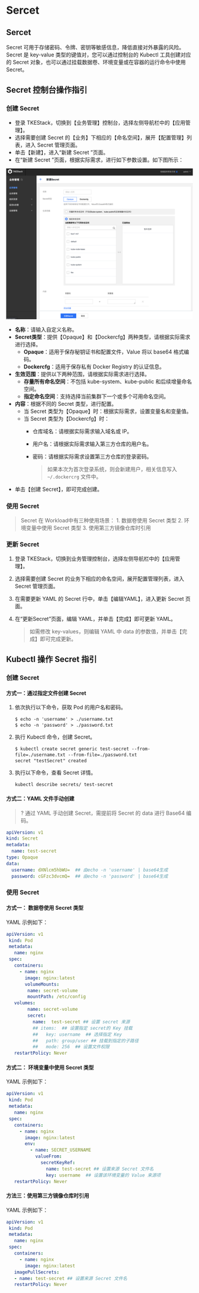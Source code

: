 # Sercet

## Sercet

Secret 可用于存储密码、令牌、密钥等敏感信息，降低直接对外暴露的风险。Secret 是 key-value 类型的键值对，您可以通过控制台的 Kubectl 工具创建对应的 Secret 对象，也可以通过挂载数据卷、环境变量或在容器的运行命令中使用 Secret。

## Secret 控制台操作指引

### 创建 Secret

* 登录 TKEStack，切换到【业务管理】控制台，选择左侧导航栏中的【应用管理】。
* 选择需要创建 Secret 的【业务】下相应的【命名空间】，展开【配置管理】列表，进入 Secret 管理页面。
* 单击【新建】，进入“新建 Secret ”页面。
* 在“新建 Secret ”页面，根据实际需求，进行如下参数设置。如下图所示：

![](../../../../images/secret.png)

* **名称**：请输入自定义名称。
* **Secret类型**：提供【Opaque】和【Dockercfg】两种类型，请根据实际需求进行选择。
  * **Opaque**：适用于保存秘钥证书和配置文件，Value 将以 base64 格式编码。
  * **Dockercfg**：适用于保存私有 Docker Registry 的认证信息。
* **生效范围**：提供以下两种范围，请根据实际需求进行选择。
  * **存量所有命名空间**：不包括 kube-system、kube-public 和后续增量命名空间。
  * **指定命名空间**：支持选择当前集群下一个或多个可用命名空间。 
* **内容**：根据不同的 Secret 类型，进行配置。
  * 当 Secret 类型为【Opaque】时：根据实际需求，设置变量名和变量值。
  * 当 Secret 类型为【Dockercfg】时：
    * 仓库域名：请根据实际需求输入域名或 IP。
    * 用户名：请根据实际需求输入第三方仓库的用户名。
    * 密码：请根据实际需求设置第三方仓库的登录密码。

      > 如果本次为首次登录系统，则会新建用户，相关信息写入 `~/.dockercrg` 文件中。
* 单击【创建 Secret】，即可完成创建。

### 使用 Secret

> Secret 在 Workload中有三种使用场景： 1. 数据卷使用 Secret 类型 2. 环境变量中使用 Secret 类型 3. 使用第三方镜像仓库时引用

### 更新 Secret

1. 登录 TKEStack，切换到业务管理控制台，选择左侧导航栏中的【应用管理】。
2. 选择需要创建 Secret 的业务下相应的命名空间，展开配置管理列表，进入 Secret 管理页面。
3. 在需要更新 YAML 的 Secret 行中，单击【编辑YAML】，进入更新 Secret 页面。
4. 在“更新Secret”页面，编辑 YAML，并单击【完成】即可更新 YAML。

   > 如需修改 key-values，则编辑 YAML 中 data 的参数值，并单击【完成】即可完成更新。

## Kubectl 操作 Secret 指引

### 创建 Secret

#### 方式一：通过指定文件创建 Secret

1. 依次执行以下命令，获取 Pod 的用户名和密码。

   ```text
   $ echo -n 'username' > ./username.txt
   $ echo -n 'password' > ./password.txt
   ```

2. 执行 Kubectl 命令，创建 Secret。

   ```text
   $ kubectl create secret generic test-secret --from-file=./username.txt --from-file=./password.txt
   secret "testSecret" created
   ```

3. 执行以下命令，查看 Secret 详情。

   ```text
   kubectl describe secrets/ test-secret
   ```

#### 方式二：YAML 文件手动创建

> ? 通过 YAML 手动创建 Secret，需提前将 Secret 的 data 进行 Base64 编码。

```yaml
apiVersion: v1
kind: Secret
metadata:
  name: test-secret
type: Opaque
data:
  username: dXNlcm5hbWU=  ## 由echo -n 'username' | base64生成
  password: cGFzc3dvcmQ=  ## 由echo -n 'password' | base64生成
```

### 使用 Secret

#### 方式一： 数据卷使用 Secret 类型

YAML 示例如下：

```yaml
apiVersion: v1
 kind: Pod
 metadata:
   name: nginx
 spec:
   containers:
     - name: nginx
       image: nginx:latest
       volumeMounts:
        name: secret-volume
        mountPath: /etc/config
   volumes:
        name: secret-volume
        secret:
          name:  test-secret ## 设置 secret 来源
          ## items:  ## 设置指定 secret的 Key 挂载
          ##   key: username  ## 选择指定 Key
          ##   path: group/user ## 挂载到指定的子路径
          ##   mode: 256  ## 设置文件权限
   restartPolicy: Never
```

#### 方式二： 环境变量中使用 Secret 类型

YAML 示例如下：

```yaml
apiVersion: v1
 kind: Pod
 metadata:
   name: nginx
 spec:
   containers:
     - name: nginx
       image: nginx:latest
       env:
         - name: SECRET_USERNAME
           valueFrom:
             secretKeyRef:
               name: test-secret ## 设置来源 Secret 文件名
               key: username  ## 设置该环境变量的 Value 来源项
   restartPolicy: Never
```

#### 方法三：使用第三方镜像仓库时引用

YAML 示例如下：

```yaml
apiVersion: v1
 kind: Pod
 metadata:
   name: nginx
 spec:
   containers:
     - name: nginx
       image: nginx:latest
   imagePullSecrets:
   - name: test-secret ## 设置来源 Secret 文件名
   restartPolicy: Never
```

